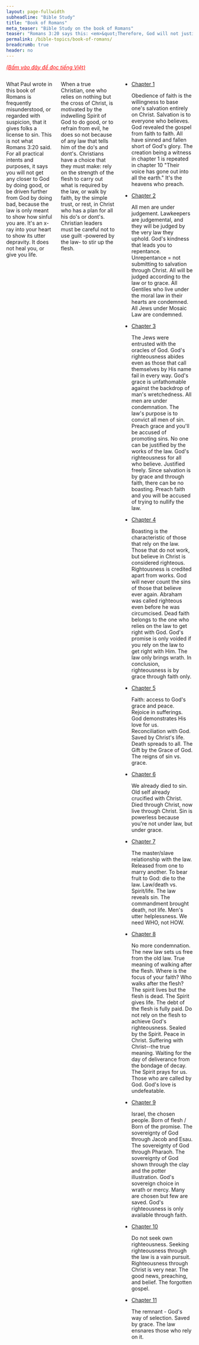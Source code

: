 ```yaml
---
layout: page-fullwidth
subheadline: "Bible Study"
title: "Book of Romans"
meta_teaser: "Bible Study on the book of Romans"
teaser: "Romans 3:20 says this: <em>&quot;Therefore, God will not justify any human being by means of the actions prescribed by the Law, for through the Law comes the full knowledge of sin (ISV).&quot;</em> This verse is representative of virtually the entire book of Romans which Paul wrote to show us the true purpose of the law, what role it plays in our relationship with God."
permalink: /bible-topics/book-of-romans/
breadcrumb: true
header: no
---
```

<!--more-->
<p style="font-style: italic;"><a style="color: #ff0000;" href="{{ site.projectname }}/hoc-kinh-thanh/sach-ro-ma/">(Bấm vào đây để đọc tiếng Việt)</a></p>
<div class="small-12 columns" style="padding: 0px; border-bottom: none;" markdown="1">

What Paul wrote in this book of Romans is frequently misunderstood, or regarded with suspicion, that it gives folks a license to sin. This is not what Romans 3:20 said. For all practical intents and purposes, it says you will not get any closer to God by doing good, or be driven further from God by doing bad, because the law is only meant to show how sinful you are. It's an x-ray into your heart to show its utter depravity. It does not heal you, or give you life.

When a true Christian, one who relies on nothing but the cross of Christ, is motivated by the indwelling Spirit of God to do good, or to refrain from evil, he does so not because of any law that tells him of the do's and dont's. Christians have a choice that they must make: rely on the strength of the flesh to carry out what is required by the law, or walk by faith, by the simple trust, or rest, in Christ who has a plan for all his do's or dont's. Christian leaders must be careful not to use guilt -powered by the law- to stir up the flesh.

<ul class="side-nav">
      <li><a href="{{ site.projectname }}/bible-topics/book-of-romans/01/">Chapter 1</a>
      <p style="font-weight: normal;">Obedience of faith is the willingness to base one's salvation entirely on Christ. Salvation is to everyone who believes. God revealed the gospel from faith to faith. All have sinned and fallen short of God's glory. The creation being a witness in chapter 1 is repeated in chapter 10 "Their voice has gone out into all the earth." It's the heavens who preach.</p>
      </li>
      <li><a href="{{ site.projectname }}/bible-topics/book-of-romans/02/">Chapter 2</a>
      <p style="font-weight: normal;">All men are under judgement. Lawkeepers are judgemental, and they will be judged by the very law they uphold. God's kindness that leads you to repentance. Unrepentance = not submitting to salvation through Christ. All will be judged according to the law or to grace. All Gentiles who live under the moral law in their hearts are condemned. All Jews under Mosaic Law are condemned.</p>
      </li>
      <li><a href="{{ site.projectname }}/bible-topics/book-of-romans/03/">Chapter 3</a>
      <p style="font-weight: normal;">The Jews were entrusted with the oracles of God. God's righteousness abides even as those that call themselves by His name fail in every way. God's grace is unfathomable against the backdrop of man's wretchedness. All men are under condemnation. The law's purpose is to convict all men of sin. Preach grace and you'll be accused of promoting sins. No one can be justified by the works of the law. God's righteousness for all who believe. Justified freely. Since salvation is by grace and through faith, there can be no boasting. Preach faith and you will be accused of trying to nullify the law.</p>
      </li>
      <li><a href="{{ site.projectname }}/bible-topics/book-of-romans/04/">Chapter 4</a>
      <p style="font-weight: normal;">Boasting is the characteristic of those that rely on the law. Those that do not work, but believe in Christ is considered righteous. Rightousness is credited apart from works. God will never count the sins of those that believe ever again. Abraham was called righteous even before he was circumcised. Dead faith belongs to the one who relies on the law to get right with God.  God's promise is only voided if you rely on the law to get right with Him. The law only brings wrath. In conclusion, righteousness is by grace through faith only.</p></li>
      <li><a href="{{ site.projectname }}/bible-topics/book-of-romans/05/">Chapter 5</a>
      <p style="font-weight: normal;">Faith: access to God's grace and peace. Rejoice in sufferings. God demonstrates His love for us. Reconciliation with God. Saved by Christ's life. Death spreads to all. The Gift by the Grace of God. The reigns of sin vs. grace.</p></li>
      <li><a href="{{ site.projectname }}/bible-topics/book-of-romans/06/">Chapter 6</a>
      <p style="font-weight: normal;">We already died to sin. Old self already crucified with Christ. Died through Christ, now live through Christ. Sin is powerless because you're not under law, but under grace.</p></li>
      <li><a href="{{ site.projectname }}/bible-topics/book-of-romans/07/">Chapter 7</a>
      <p style="font-weight: normal;">The master/slave relationship with the law. Released from one to marry another. To bear fruit to God: die to the law. Law/death vs. Spirit/life. The law reveals sin. The commandment brought death, not life. Men's utter helplessness. We need WHO, not HOW.</p></li>
      <li><a href="{{ site.projectname }}/bible-topics/book-of-romans/08/">Chapter 8</a>
      <p style="font-weight: normal;">No more condemnation. The new law sets us free from the old law. True meaning of walking after the flesh. Where is the focus of your faith? Who walks after the flesh? The spirit lives but the flesh is dead. The Spirit gives life. The debt of the flesh is fully paid. Do not rely on the flesh to achieve God's righteousness. Sealed by the Spirit.  Peace in Christ. Suffering with Christ--the true meaning. Waiting for the day of deliverance from the bondage of decay. The Spirit prays for us. Those who are called by God. God's love is undefeatable.</p></li>
      <li><a href="{{ site.projectname }}/bible-topics/book-of-romans/09/">Chapter 9</a>
      <p style="font-weight: normal;">Israel, the chosen people. Born of flesh / Born of the promise. The sovereignty of God through Jacob and Esau. The sovereignty of God through Pharaoh. The sovereignty of God shown through the clay and the potter illustration. God's sovereign choice in wrath or mercy. Many are chosen but few are saved. God's righteousness is only available through faith.</p></li>
      <li><a href="{{ site.projectname }}/bible-topics/book-of-romans/10/">Chapter 10</a>
      <p style="font-weight: normal;">Do not seek own righteousness. Seeking righteousness through the law is a vain pursuit. Righteousness through Christ is very near. The good news, preaching, and belief. The forgotten gospel.</p></li>
      <li><a href="{{ site.projectname }}/bible-topics/book-of-romans/11/">Chapter 11</a>
      <p style="font-weight: normal;">The remnant - God's way of selection. Saved by grace. The law ensnares those who rely on it.</p></li>
</ul>
</div>
